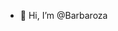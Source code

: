 - 👋 Hi, I’m @Barbaroza


<!---
Barbaroza/Barbaroza is a ✨ special ✨ repository because its `README.md` (this file) appears on your GitHub profile.
You can click the Preview link to take a look at your changes.
--->
